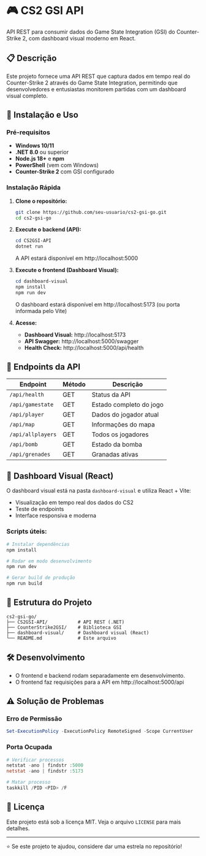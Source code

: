 # 🎮 CS2 GSI API

API REST para consumir dados do Game State Integration (GSI) do Counter-Strike 2, com dashboard visual moderno em React.

## 📋 Descrição

Este projeto fornece uma API REST que captura dados em tempo real do Counter-Strike 2 através do Game State Integration, permitindo que desenvolvedores e entusiastas monitorem partidas com um dashboard visual completo.

## 🚀 Instalação e Uso

### Pré-requisitos

- **Windows 10/11**
- **.NET 8.0** ou superior
- **Node.js 18+** e **npm**
- **PowerShell** (vem com Windows)
- **Counter-Strike 2** com GSI configurado

### Instalação Rápida

1. **Clone o repositório:**
   ```bash
   git clone https://github.com/seu-usuario/cs2-gsi-go.git
   cd cs2-gsi-go
   ```

2. **Execute o backend (API):**
   ```powershell
   cd CS2GSI-API
   dotnet run
   ```
   A API estará disponível em http://localhost:5000

3. **Execute o frontend (Dashboard Visual):**
   ```powershell
   cd dashboard-visual
   npm install
   npm run dev
   ```
   O dashboard estará disponível em http://localhost:5173 (ou porta informada pelo Vite)

4. **Acesse:**
   - **Dashboard Visual:** http://localhost:5173
   - **API Swagger:** http://localhost:5000/swagger
   - **Health Check:** http://localhost:5000/api/health

## 🔧 Endpoints da API

| Endpoint         | Método | Descrição                |
|------------------|--------|--------------------------|
| `/api/health`    | GET    | Status da API            |
| `/api/gamestate` | GET    | Estado completo do jogo  |
| `/api/player`    | GET    | Dados do jogador atual   |
| `/api/map`       | GET    | Informações do mapa      |
| `/api/allplayers`| GET    | Todos os jogadores       |
| `/api/bomb`      | GET    | Estado da bomba          |
| `/api/grenades`  | GET    | Granadas ativas          |

## 🎨 Dashboard Visual (React)

O dashboard visual está na pasta `dashboard-visual` e utiliza React + Vite:

- Visualização em tempo real dos dados do CS2
- Teste de endpoints
- Interface responsiva e moderna

### Scripts úteis:

```bash
# Instalar dependências
npm install

# Rodar em modo desenvolvimento
npm run dev

# Gerar build de produção
npm run build
```

## 📁 Estrutura do Projeto

```
cs2-gsi-go/
├── CS2GSI-API/           # API REST (.NET)
├── CounterStrike2GSI/    # Biblioteca GSI
├── dashboard-visual/     # Dashboard visual (React)
└── README.md             # Este arquivo
```

## 🛠️ Desenvolvimento

- O frontend e backend rodam separadamente em desenvolvimento.
- O frontend faz requisições para a API em http://localhost:5000/api

## ⚠️ Solução de Problemas

### Erro de Permissão
```powershell
Set-ExecutionPolicy -ExecutionPolicy RemoteSigned -Scope CurrentUser
```

### Porta Ocupada
```powershell
# Verificar processos
netstat -ano | findstr :5000
netstat -ano | findstr :5173

# Matar processo
taskkill /PID <PID> /F
```

## 📄 Licença

Este projeto está sob a licença MIT. Veja o arquivo `LICENSE` para mais detalhes.

---

⭐ Se este projeto te ajudou, considere dar uma estrela no repositório!

